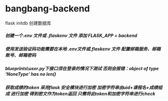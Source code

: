 # bangbang-backend

flask initdb 创建数据库

##### 创建一个.env 文件或 .flaskenv 文件 添加 FLASK_APP = backend 
##### 使用发送验证码功能需要在本地 .env文件或.flaskenv 文件 配置邮箱服务、邮箱账号、邮箱密码
##### blueprints\user.py下接口须在登录的情况下测试 否则会报错：object of type 'NoneType' has no len()
##### 获取成绩的token 采用flask 安全模块进行加密 加密字符串由uid+课程名+成绩组成 进行加密 得到密文作为token返回 只需将此token和加密字符串进行check
#####
